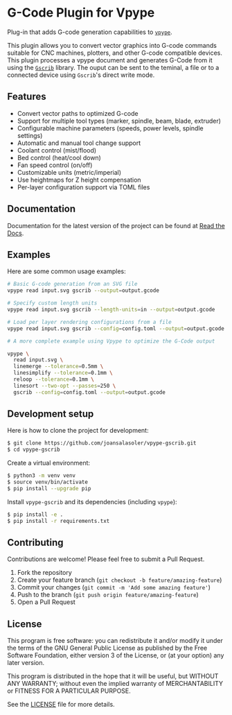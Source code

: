 # G-Code Plugin for Vpype

Plug-in that adds G-code generation capabilities to [`vpype`](https://github.com/abey79/vpype).

This plugin allows you to convert vector graphics into G-code commands
suitable for CNC machines, plotters, and other G-code compatible devices.
This plugin processes a vpype document and generates G-Code from it
using the [`Gscrib`](https://github.com/joansalasoler/gscrib) library.
The ouput can be sent to the teminal, a file or to a connected device
using `Gscrib`'s direct write mode.

## Features

- Convert vector paths to optimized G-code
- Support for multiple tool types (marker, spindle, beam, blade, extruder)
- Configurable machine parameters (speeds, power levels, spindle settings)
- Automatic and manual tool change support
- Coolant control (mist/flood)
- Bed control (heat/cool down)
- Fan speed control (on/off)
- Customizable units (metric/imperial)
- Use heightmaps for Z height compensation
- Per-layer configuration support via TOML files

## Documentation

Documentation for the latest version of the project can be found at
[Read the Docs](https://vpype-gscrib.readthedocs.io/en/latest/).

## Examples

Here are some common usage examples:

```bash
# Basic G-code generation from an SVG file
vpype read input.svg gscrib --output=output.gcode

# Specify custom length units
vpype read input.svg gscrib --length-units=in --output=output.gcode

# Load per layer rendering configurations from a file
vpype read input.svg gscrib --config=config.toml --output=output.gcode

# A more complete example using Vpype to optimize the G-Code output

vpype \
  read input.svg \
  linemerge --tolerance=0.5mm \
  linesimplify --tolerance=0.1mm \
  reloop --tolerance=0.1mm \
  linesort --two-opt --passes=250 \
  gscrib --config=config.toml --output=output.gcode
```

## Development setup

Here is how to clone the project for development:

```bash
$ git clone https://github.com/joansalasoler/vpype-gscrib.git
$ cd vpype-gscrib
```

Create a virtual environment:

```bash
$ python3 -m venv venv
$ source venv/bin/activate
$ pip install --upgrade pip
```

Install `vpype-gscrib` and its dependencies (including `vpype`):

```bash
$ pip install -e .
$ pip install -r requirements.txt
```

## Contributing

Contributions are welcome! Please feel free to submit a Pull Request.

1. Fork the repository
2. Create your feature branch (```git checkout -b feature/amazing-feature```)
3. Commit your changes (```git commit -m 'Add some amazing feature'```)
4. Push to the branch (```git push origin feature/amazing-feature```)
5. Open a Pull Request

## License

This program is free software: you can redistribute it and/or modify
it under the terms of the GNU General Public License as published by
the Free Software Foundation, either version 3 of the License, or
(at your option) any later version.

This program is distributed in the hope that it will be useful,
but WITHOUT ANY WARRANTY; without even the implied warranty of
MERCHANTABILITY or FITNESS FOR A PARTICULAR PURPOSE.

See the [LICENSE](LICENSE) file for more details.
